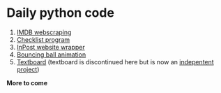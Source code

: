 # Daily python code
1. [IMDB webscraping](imdbscripts.py)
2. [Checklist program](notes.py)
3. [InPost website wrapper](inpost.py)
4. [Bouncing ball animation](bounceanimation.py)
5. [Textboard](textboard.py) (textboard is discontinued here but is now an [indepentent project](https://github.com/prononoob/textboard))

**More to come**
